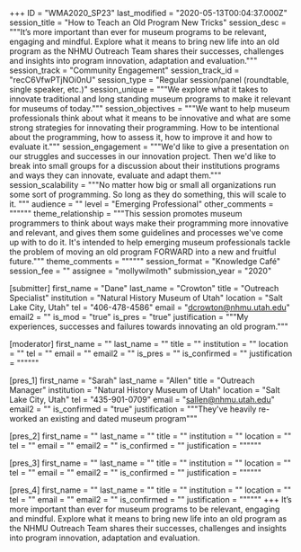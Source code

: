+++
ID = "WMA2020_SP23"
last_modified = "2020-05-13T00:04:37.000Z"
session_title = "How to Teach an Old Program New Tricks"
session_desc = """It’s more important than ever for museum programs to be relevant, engaging and mindful. Explore what it means to bring new life into an old program as the NHMU Outreach Team shares their successes, challenges and insights into program innovation, adaptation and evaluation."""
session_track = "Community Engagement"
session_track_id = "recC6VfwPTjNOi0nU"
session_type = "Regular session/panel (roundtable, single speaker, etc.)"
session_unique = """We explore what it takes to innovate traditional and long standing museum programs to make it relevant for museums of today."""
session_objectives = """We want to help museum professionals think about what it means to be innovative and what are some strong strategies for innovating their programming. How to be intentional about the programming, how to assess it, how to improve it and how to evaluate it."""
session_engagement = """We'd like to give a presentation on our struggles and successes in our innovation project. Then we'd like to break into small groups for a discussion about their institutions programs and ways they can innovate, evaluate and adapt them."""
session_scalability = """No matter how big or small all organizations run some sort of programming. So long as they do something, this will scale to it. """
audience = ""
level = "Emerging Professional"
other_comments = """"""
theme_relationship = """This session promotes museum programmers to think about ways make their programming more innovative and relevant, and gives them some guidelines and processes we've come up with to do it. It's intended to help emerging museum professionals tackle the problem of moving an old program FORWARD into a new and fruitful future."""
theme_comments = """"""
session_format = "Knowledge Café"
session_fee = ""
assignee = "mollywilmoth"
submission_year = "2020"

[submitter]
first_name = "Dane"
last_name = "Crowton"
title = "Outreach Specialist"
institution = "Natural History Museum of Utah"
location = "Salt Lake City, Utah"
tel = "406-478-4586"
email = "dcrowton@nhmu.utah.edu"
email2 = ""
is_mod = "true"
is_pres = "true"
justification = """My experiences, successes and failures towards innovating an old program."""

[moderator]
first_name = ""
last_name = ""
title = ""
institution = ""
location = ""
tel = ""
email = ""
email2 = ""
is_pres = ""
is_confirmed = ""
justification = """"""

[pres_1]
first_name = "Sarah"
last_name = "Allen"
title = "Outreach Manager"
institution = "Natural History Museum of Utah"
location = "Salt Lake City, Utah"
tel = "435-901-0709"
email = "sallen@nhmu.utah.edu"
email2 = ""
is_confirmed = "true"
justification = """They've heavily re-worked an existing and dated museum program"""

[pres_2]
first_name = ""
last_name = ""
title = ""
institution = ""
location = ""
tel = ""
email = ""
email2 = ""
is_confirmed = ""
justification = """"""

[pres_3]
first_name = ""
last_name = ""
title = ""
institution = ""
location = ""
tel = ""
email = ""
email2 = ""
is_confirmed = ""
justification = """"""

[pres_4]
first_name = ""
last_name = ""
title = ""
institution = ""
location = ""
tel = ""
email = ""
email2 = ""
is_confirmed = ""
justification = """"""
+++
It’s more important than ever for museum programs to be relevant, engaging and mindful. Explore what it means to bring new life into an old program as the NHMU Outreach Team shares their successes, challenges and insights into program innovation, adaptation and evaluation.